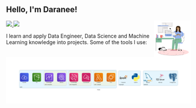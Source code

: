 <h2> Hello, I'm Daranee! </h2> 
<a href= "https://www.linkedin.com/in/daraneeS/" target="_blank">
  <img src="https://img.shields.io/badge/-LinkedIn-0077B5?style=flat&logo=Linkedin&logoColor=white"/>
</a> 
<a href= "mailto:daraneecsrx@gmail.com">
  <img src="https://img.shields.io/badge/-Gmail-c14438?style=flat&logo=Gmail&logoColor=white"/>
</a>

<img width="20%" align="right" alt="Github" src="./The Little Things - Working.png" />

I learn and apply Data Engineer, Data Science and Machine Learning knowledge into projects. Some of the tools I use:

![png](tools.png)



